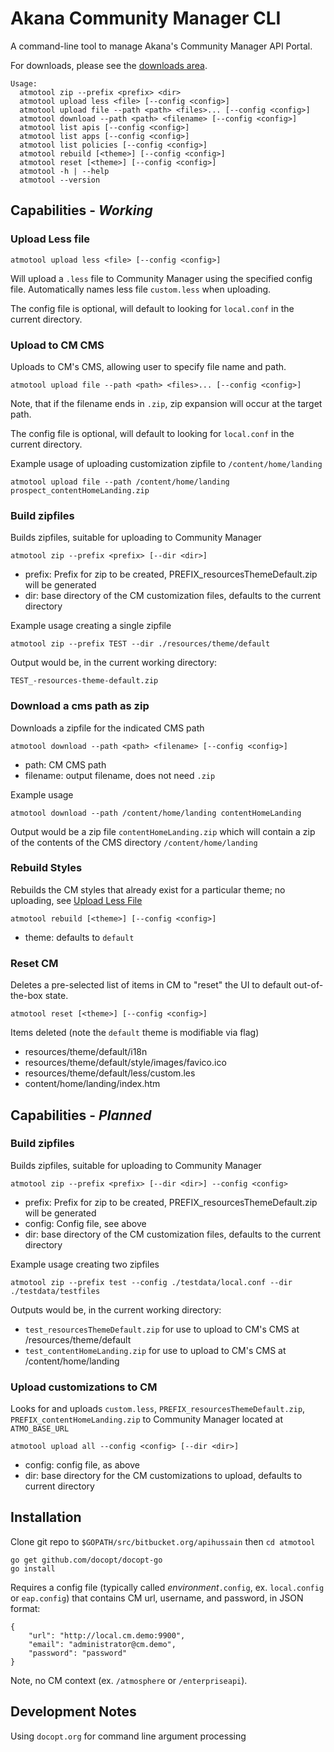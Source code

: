 # Akana Community Manager CLI

A command-line tool to manage Akana's Community Manager API Portal.

For downloads, please see the [downloads area](./downloads).


```
Usage:
  atmotool zip --prefix <prefix> <dir>
  atmotool upload less <file> [--config <config>]
  atmotool upload file --path <path> <files>... [--config <config>]
  atmotool download --path <path> <filename> [--config <config>]
  atmotool list apis [--config <config>]
  atmotool list apps [--config <config>]
  atmotool list policies [--config <config>]
  atmotool rebuild [<theme>] [--config <config>]
  atmotool reset [<theme>] [--config <config>]
  atmotool -h | --help
  atmotool --version
```

## Capabilities - _Working_

### Upload Less file

    atmotool upload less <file> [--config <config>]

Will upload a `.less` file to Community Manager using the specified config file. Automatically names less file `custom.less` when uploading.

The config file is optional, will default to looking for `local.conf` in the current directory.

### Upload to CM CMS

Uploads to CM's CMS, allowing user to specify file name and path.

    atmotool upload file --path <path> <files>... [--config <config>]

Note, that if the filename ends in `.zip`, zip expansion will occur at the target path.

The config file is optional, will default to looking for `local.conf` in the current directory.


Example usage of uploading customization zipfile to `/content/home/landing`

    atmotool upload file --path /content/home/landing prospect_contentHomeLanding.zip


### Build zipfiles

Builds zipfiles, suitable for uploading to Community Manager

    atmotool zip --prefix <prefix> [--dir <dir>]

* prefix: Prefix for zip to be created, PREFIX_resourcesThemeDefault.zip will be generated
* dir: base directory of the CM customization files, defaults to the current directory

Example usage creating a single zipfile

    atmotool zip --prefix TEST --dir ./resources/theme/default

Output would be, in the current working directory:

    TEST_-resources-theme-default.zip

### Download a cms path as zip

Downloads a zipfile for the indicated CMS path

    atmotool download --path <path> <filename> [--config <config>]

* path: CM CMS path
* filename: output filename, does not need `.zip`

Example usage

    atmotool download --path /content/home/landing contentHomeLanding

Output would be a zip file `contentHomeLanding.zip` which will contain a zip of the contents of the CMS directory `/content/home/landing`


### Rebuild Styles

Rebuilds the CM styles that already exist for a particular theme; no uploading, see [Upload Less File](#uploadless)

    atmotool rebuild [<theme>] [--config <config>]

* theme: defaults to `default`


### Reset CM

Deletes a pre-selected list of items in CM to "reset" the UI to default out-of-the-box state.

    atmotool reset [<theme>] [--config <config>]

Items deleted (note the `default` theme is modifiable via flag)

* resources/theme/default/i18n
* resources/theme/default/style/images/favico.ico
* resources/theme/default/less/custom.les
* content/home/landing/index.htm

## Capabilities - _Planned_


### Build zipfiles

Builds zipfiles, suitable for uploading to Community Manager

    atmotool zip --prefix <prefix> [--dir <dir>] --config <config>

* prefix: Prefix for zip to be created, PREFIX_resourcesThemeDefault.zip will be generated
* config: Config file, see above
* dir: base directory of the CM customization files, defaults to the current directory

Example usage creating two zipfiles

    atmotool zip --prefix test --config ./testdata/local.conf --dir ./testdata/testfiles

Outputs would be, in the current working directory:

* `test_resourcesThemeDefault.zip` for use to upload to CM's CMS at /resources/theme/default
* `test_contentHomeLanding.zip` for use to upload to CM's CMS at /content/home/landing


### Upload customizations to CM

Looks for and uploads `custom.less`, `PREFIX_resourcesThemeDefault.zip`, `PREFIX_contentHomeLanding.zip` to Community Manager located at `ATMO_BASE_URL`

    atmotool upload all --config <config> [--dir <dir>]

* config: config file, as above
* dir: base directory for the CM customizations to upload, defaults to current directory


## Installation

Clone git repo to `$GOPATH/src/bitbucket.org/apihussain` then `cd atmotool`

    go get github.com/docopt/docopt-go
    go install

Requires a config file (typically called _environment_`.config`, ex. `local.config` or `eap.config`) that contains CM url, username, and password, in JSON format:

```
{
    "url": "http://local.cm.demo:9900",
    "email": "administrator@cm.demo",
    "password": "password"
}
```

Note, no CM context (ex. `/atmosphere` or `/enterpriseapi`).



## Development Notes


Using `docopt.org` for command line argument processing


